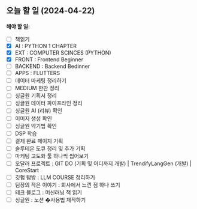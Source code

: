 ## 오늘 할 일 (2024-04-22)

**해야 할 일:**

- [ ] 책읽기
- [x] AI : PYTHON 1 CHAPTER
- [x] EXT : COMPUTER SCINCES (PYTHON)
- [x] FRONT : Frontend Beginner
- [ ] BACKEND : Backend Bedinner
- [ ] APPS : FLUTTERS
- [ ] 데이터 마케팅 정리하기
- [ ] MEDIUM 한판 정리
- [ ] 싱글원 기획서 정리
- [ ] 싱글원 데이터 파이프라인 정리
- [ ] 싱글원 AI (리뷰) 확인
- [ ] 이미지 생성 확인
- [ ] 싱글원 약기법 확인
- [ ] DSP 학습
- [ ] 결제 완료 페이지 기획
- [ ] 솔루테온 도큐 정리 및 추가 기획
- [ ] 마케팅 고도화 툴 하나씩 씹어보기
- [ ] 오달러 프로젝트 : GIT DO (기획 및 어디까지 개발) | TrendifyLangGen (개발) | CoreStart
- [ ] 깃헙 탐방 : LLM COURSE 정리하기
- [ ] 팀장의 작은 이야기 : 회사에서 느낀 점 하나 쓰기
- [ ] 테크 블로그 : 머신러닝 책 읽기
- [ ] 싱글원 : 노션 �사용법 제작하기
